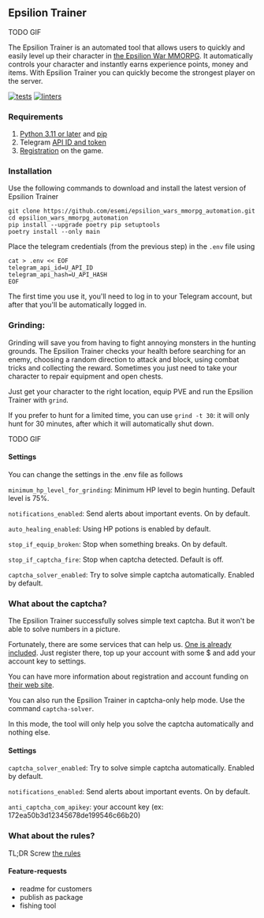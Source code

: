 Epsilion Trainer
---
TODO GIF

The Epsilion Trainer is an automated tool that allows users to quickly and easily level up their character in [the Epsilion War MMORPG](https://t.me/epsilionwarbot?start=ref-537453818).
It automatically controls your character and instantly earns experience points, money and items.
With Epsilion Trainer you can quickly become the strongest player on the server.

[![tests](https://github.com/esemi/epsilion_wars_mmorpg_automation/actions/workflows/tests.yml/badge.svg?branch=master)](https://github.com/esemi/epsilion_wars_mmorpg_automation/actions/workflows/tests.yml)
[![linters](https://github.com/esemi/epsilion_wars_mmorpg_automation/actions/workflows/linters.yml/badge.svg?branch=master)](https://github.com/esemi/epsilion_wars_mmorpg_automation/actions/workflows/linters.yml)


### Requirements
1. [Python 3.11 or later](https://www.python.org/downloads/) and [pip](https://pip.pypa.io/en/stable/installation/) 
2. Telegram [API ID and token](https://docs.telethon.dev/en/stable/basic/signing-in.html#signing-in)
3. [Registration](https://t.me/epsilionwarbot?start=ref-537453818) on the game.


### Installation
Use the following commands to download and install the latest version of Epsilion Trainer
```shell
git clone https://github.com/esemi/epsilion_wars_mmorpg_automation.git
cd epsilion_wars_mmorpg_automation
pip install --upgrade poetry pip setuptools
poetry install --only main
```

Place the telegram credentials (from the previous step) in the `.env` file using
```shell
cat > .env << EOF
telegram_api_id=U_API_ID
telegram_api_hash=U_API_HASH
EOF
```
The first time you use it, you'll need to log in to your Telegram account, but after that you'll be automatically logged in.


### Grinding:
Grinding will save you from having to fight annoying monsters in the hunting grounds. 
The Epsilion Trainer checks your health before searching for an enemy, choosing a random direction to attack and block, using combat tricks and collecting the reward. 
Sometimes you just need to take your character to repair equipment and open chests.

Just get your character to the right location, equip PVE and run the Epsilion Trainer with `grind`. 

If you prefer to hunt for a limited time, you can use `grind -t 30`: it will only hunt for 30 minutes, after which it will automatically shut down.

TODO GIF

#### Settings
You can change the settings in the .env file as follows

`minimum_hp_level_for_grinding`: Minimum HP level to begin hunting. Default level is 75%.

`notifications_enabled`: Send alerts about important events. On by default.

`auto_healing_enabled`: Using HP potions is enabled by default.

`stop_if_equip_broken`: Stop when something breaks. On by default.

`stop_if_captcha_fire`: Stop when captcha detected. Default is off. 

`captcha_solver_enabled`: Try to solve simple captcha automatically. Enabled by default.


### What about the captcha?
The Epsilion Trainer successfully solves simple text captcha. 
But it won't be able to solve numbers in a picture. 

Fortunately, there are some services that can help us. 
[One is already included](http://getcaptchasolution.com/r4gkdobk03). 
Just register there, top up your account with some $ and add your account key to settings.

You can have more information about registration and account funding on [their web site](http://getcaptchasolution.com/r4gkdobk03).   

You can also run the Epsilion Trainer in captcha-only help mode. Use the command `captcha-solver`.

In this mode, the tool will only help you solve the captcha automatically and nothing else.


#### Settings

`captcha_solver_enabled`: Try to solve simple captcha automatically. Enabled by default.

`notifications_enabled`: Send alerts about important events. On by default.

`anti_captcha_com_apikey`: your account key (ex: 172ea50b3d12345678de199546c66b20)


### What about the rules?
TL;DR Screw [the rules](https://teletype.in/@epsilionwar/HkPsNEfZL)


#### Feature-requests
- readme for customers
- publish as package
- fishing tool
